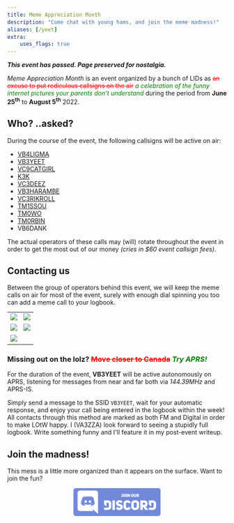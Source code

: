 ```yaml
---
title: Meme Appreciation Month
description: "Come chat with young hams, and join the meme madness!"
aliases: [/yeet]
extra:
    uses_flags: true
---
```


***This event has passed. Page preserved for nostalgia.***

*Meme Appreciation Month* is an event organized by a bunch of <a class="hover-help" title="..really? (Licensed IDiot)">LID</a>s as <span style="color:red;">~~an excuse to put rediculous callsigns on the air~~</span> <span style="color:green;">*a celebration of the funny internet pictures your parents don't understand*</span> during the period from **June 25<sup>th</sup>** to **August 5<sup>th</sup>** 2022.

## Who? <span class="small gray">..asked?</span>

During the course of the event, the following callsigns will be active on air: 

- <span class="fi fi-ca"></span> [VB4LIGMA](https://www.qrz.com/db/VB4LIGMA?utm_source=va3zza&utm_medium=blog&utm_campaign=meme_month_2022)
- <span class="fi fi-ca"></span> [VB3YEET](https://www.qrz.com/db/VB3YEET?utm_source=va3zza&utm_medium=blog&utm_campaign=meme_month_2022)
- <span class="fi fi-ca"></span> [VC9CATGIRL](https://www.qrz.com/db/VC9CATGIRL?utm_source=va3zza&utm_medium=blog&utm_campaign=meme_month_2022)
- <span class="fi fi-us"></span> [K3K](https://www.qrz.com/db/K3K?utm_source=va3zza&utm_medium=blog&utm_campaign=meme_month_2022)
- <span class="fi fi-ca"></span> [VC3DEEZ](https://www.qrz.com/db/VC3DEEZ?utm_source=va3zza&utm_medium=blog&utm_campaign=meme_month_2022)
- <span class="fi fi-ca"></span> [VB3HARAMBE](https://www.qrz.com/db/VB3HARAMBE)
- <span class="fi fi-ca"></span> [VC3RIKROLL](https://www.qrz.com/db/VC3RIKROLL?utm_source=va3zza&utm_medium=blog&utm_campaign=meme_month_2022)
- <span class="fi fi-fr"></span> [TM1SSOU](https://www.qrz.com/db/TM1SSOU)
- <span class="fi fi-fr"></span> [TM0WO](https://www.qrz.com/db/TM0WO)
- <span class="fi fi-fr"></span> [TM0RBIN](https://www.qrz.com/db/TM0RBIN)
- <span class="fi fi-ca"></span> VB6DANK <!-- [VB6DANK](https://www.qrz.com/db/VB6DANK?utm_source=va3zza&utm_medium=blog&utm_campaign=meme_month_2022) -->

The actual operators of these calls may <span class="gray">(will)</span> rotate throughout the event in order to get the most out of our money <span class="gray">*(cries in $60 event callsign fees)*</span>.

<!-- *It is assumed that participating operators are members of our Discord server. If you are not, but would like your meme call in this list, contact [`memecalls@va3zza.com`](mailto:memecalls@va3zza.com)* -->

## Contacting us

Between the group of operators behind this event, we will keep the meme calls on air for most of the event, surely with enough dial spinning you too can add a meme call to your logbook.

<table><tr>
<td><img src="https://hamalert.org/myspot?c=VB4LIGMA&amp;h=6be3639c81ef39f6&amp;a=12" srcset="https://hamalert.org/myspot?c=VB4LIGMA&amp;h=6be3639c81ef39f6&amp&amp;hr=1&amp;a=12 2x"></td>
<td><img src="https://hamalert.org/myspot?c=VB3YEET&amp;h=43adad96f1c09138&amp;a=12" srcset="https://hamalert.org/myspot?c=VB3YEET&amp;h=43adad96f1c09138&amp;hr=1&amp;a=12 2x"></td>
</tr><tr>
<td><img src="https://hamalert.org/myspot?c=VC9CATGIRL&amp;h=976e9f7f1a40bfbc&amp;a=12" srcset="https://hamalert.org/myspot?c=VC9CATGIRL&amp;h=976e9f7f1a40bfbc&amp;hr=1&amp;a=12 2x"></td>
<td><img src="https://hamalert.org/myspot?c=VB3HARAMBE&amp;h=227ae1c093e9208c&amp;a=12" srcset="https://hamalert.org/myspot?c=VB3HARAMBE&amp;h=227ae1c093e9208c&amp;hr=1&amp;a=12 2x"></td>
</tr><tr>
<td><img src="https://hamalert.org/myspot?c=VC3RIKROLL&amp;h=c21eee285da95621&amp;a=12" srcset="https://hamalert.org/myspot?c=VC3RIKROLL&amp;h=c21eee285da95621&amp;hr=1&amp;a=12 2x"></td>
</tr></table>

### Missing out on the lolz? <span style="color:red;">~~Move closer to Canada~~</span> <span style="color:green;">*Try APRS!*</span>

For the duration of the event, **VB3YEET** will be active autonomously on APRS, listening for messages from near and far both via *144.39MHz* and APRS-IS.

Simply send a message to the SSID `VB3YEET`, wait for your automatic response, and enjoy your call being entered in the logbook within the week! All contacts through this method are marked as both FM and Digital in order to make LOtW happy. I (VA3ZZA) look forward to seeing a stupidly full logbook. Write something funny and I'll feature it in my post-event writeup.

## Join the madness!

This mess is a little more organized than it appears on the surface. Want to join the fun?

[<center><img class="hover-shadow" src="/images/join-our-discord.png" alt="Join our Discord server" style="max-width:200px;border-radius:5px;"></center>](https://discord.gg/y3yMfPPtdX)

<script type="application/ld+json">
{
    "@type": "BroadcastEvent",
    "name": "Meme Appreciation Month",
    "startDate": "2022-06-25",
    "endDate": "2022-08-05",
    "isAccessibleForFree": true,
    "publishedOn": [
        {
            "@type": "RadioBroadcastService",
            "broadcastDisplayName": "VB4LIGMA",
            "callSign": "VB4LIGMA",
            "isLanguage": "en",
            "category": "Amateur Radio",
            "sameAs": [
                "https://www.qrz.com/db/VB4LIGMA",
                "https://dxnews.com/forum/forum/special-event-stations/41657-vb4ligma-canada",
                "https://apc-cap.ic.gc.ca/pls/apc_anon/query_spev$.startup"
            ]
        },
        {
            "@type": "RadioBroadcastService",
            "broadcastDisplayName": "VB3YEET",
            "callSign": "VB3YEET",
            "isLanguage": "en",
            "category": "Amateur Radio",
            "sameAs": [
                "https://www.qrz.com/db/VB3YEET",
                "https://apc-cap.ic.gc.ca/pls/apc_anon/query_spev$.startup"
            ]
        },
        {
            "@type": "RadioBroadcastService",
            "broadcastDisplayName": "VC9CATGIRL",
            "callSign": "VC9CATGIRL",
            "isLanguage": "en",
            "category": "Amateur Radio",
            "sameAs": [
                "https://www.qrz.com/db/VC9CATGIRL",
                "https://apc-cap.ic.gc.ca/pls/apc_anon/query_spev$.startup"
            ]
        },
        {
            "@type": "RadioBroadcastService",
            "broadcastDisplayName": "K3K",
            "callSign": "K3K",
            "isLanguage": "en",
            "category": "Amateur Radio",
            "sameAs": [
                "https://www.qrz.com/db/K3K"
            ]
        },
        {
            "@type": "RadioBroadcastService",
            "broadcastDisplayName": "VC3DEEZ",
            "callSign": "VC3DEEZ",
            "isLanguage": "en",
            "category": "Amateur Radio",
            "sameAs": [
                "https://www.qrz.com/db/VC3DEEZ"
            ]
        },
        {
            "@type": "RadioBroadcastService",
            "broadcastDisplayName": "VB6DANK",
            "callSign": "VB6DANK",
            "isLanguage": "en",
            "category": "Amateur Radio",
            "sameAs": [
                "https://www.qrz.com/db/VB6DANK",
                "https://apc-cap.ic.gc.ca/pls/apc_anon/query_spev$.startup"
            ]
        },
        {
            "@type": "RadioBroadcastService",
            "broadcastDisplayName": "VC3RIKROLL",
            "callSign": "VC3RIKROLL",
            "isLanguage": "en",
            "category": "Amateur Radio",
            "sameAs": [
                "https://www.qrz.com/db/VC3RIKROLL",
                "https://apc-cap.ic.gc.ca/pls/apc_anon/query_spev$.startup"
            ]
        },
        {
            "@type": "RadioBroadcastService",
            "broadcastDisplayName": "VB3HARAMBE",
            "callSign": "VB3HARAMBE",
            "isLanguage": "en",
            "category": "Amateur Radio",
            "sameAs": [
                "https://www.qrz.com/db/VB3HARAMBE",
                "https://apc-cap.ic.gc.ca/pls/apc_anon/query_spev$.startup"
            ]
        }
    ]
}
</script>

